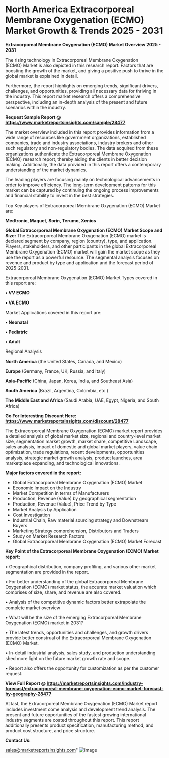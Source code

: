 # North America Extracorporeal Membrane Oxygenation (ECMO) Market Growth & Trends 2025 - 2031

<Strong> Extracorporeal Membrane Oxygenation (ECMO) Market Overview 2025 - 2031</strong>

The rising technology in Extracorporeal Membrane Oxygenation (ECMO) Market is also depicted in this research report. Factors that are boosting the growth of the market, and giving a positive push to thrive in the global market is explained in detail.

Furthermore, the report highlights on emerging trends, significant drivers, challenges, and opportunities, providing all necessary data for thriving in the industry. This report market research offers a comprehensive perspective, including an in-depth analysis of the present and future scenarios within the industry.

<strong>Request Sample Report @ <a href=https://www.marketreportsinsights.com/sample/28477>https://www.marketreportsinsights.com/sample/28477</a></strong>

The market overview included in this report provides information from a wide range of resources like government organizations, established companies, trade and industry associations, industry brokers and other such regulatory and non-regulatory bodies. The data acquired from these organizations authenticate the Extracorporeal Membrane Oxygenation (ECMO) research report, thereby aiding the clients in better decision making. Additionally, the data provided in this report offers a contemporary understanding of the market dynamics.

The leading players are focusing mainly on technological advancements in order to improve efficiency. The long-term development patterns for this market can be captured by continuing the ongoing process improvements and financial stability to invest in the best strategies.

Top Key players of Extracorporeal Membrane Oxygenation (ECMO) Market are:

<strong>Medtronic, Maquet, Sorin, Terumo, Xenios</strong>

<strong><b>Global Extracorporeal Membrane Oxygenation (ECMO) Market Scope and Size:</b></strong>
The Extracorporeal Membrane Oxygenation (ECMO) market is declared segment by company, region (country), type, and application. Players, stakeholders, and other participants in the global Extracorporeal Membrane Oxygenation (ECMO) market will gain the market scope as they use the report as a powerful resource. The segmental analysis focuses on revenue and product by type and application and the forecast period of 2025-2031.

Extracorporeal Membrane Oxygenation (ECMO) Market Types covered in this report are:

<strong>• VV ECMO

• VA ECMO</strong>

Market Applications covered in this report are:

<strong>• Neonatal

• Pediatric

• Adult</strong> 

Regional Analysis

<strong>North America</strong> (the United States, Canada, and Mexico)

<strong>Europe</strong> (Germany, France, UK, Russia, and Italy)

<strong>Asia-Pacific</strong> (China, Japan, Korea, India, and Southeast Asia)

<strong>South America</strong> (Brazil, Argentina, Colombia, etc.)

<strong>The Middle East and Africa</strong> (Saudi Arabia, UAE, Egypt, Nigeria, and South Africa)

<strong>Go For Interesting Discount Here: <a href=https://www.marketreportsinsights.com/discount/28477>https://www.marketreportsinsights.com/discount/28477</a></strong>

The Extracorporeal Membrane Oxygenation (ECMO) market report provides a detailed analysis of global market size, regional and country-level market size, segmentation market growth, market share, competitive Landscape, sales analysis, impact of domestic and global market players, value chain optimization, trade regulations, recent developments, opportunities analysis, strategic market growth analysis, product launches, area marketplace expanding, and technological innovations.

<strong><b>Major factors covered in the report:</b></strong>
<ul>
  <li>Global Extracorporeal Membrane Oxygenation (ECMO) Market </li>
  <li>Economic Impact on the Industry</li>
  <li>Market Competition in terms of Manufacturers</li>
  <li>Production, Revenue (Value) by geographical segmentation</li>
  <li>Production, Revenue (Value), Price Trend by Type</li>
  <li>Market Analysis by Application</li>
  <li>Cost Investigation</li>
  <li>Industrial Chain, Raw material sourcing strategy and Downstream Buyers</li>
  <li>Marketing Strategy comprehension, Distributors and Traders</li>
  <li>Study on Market Research Factors</li>
  <li>Global Extracorporeal Membrane Oxygenation (ECMO) Market Forecast</li>
</ul>

<strong><b>Key Point of the Extracorporeal Membrane Oxygenation (ECMO) Market report:</b></strong>

• Geographical distribution, company profiling, and various other market segmentation are provided in the report.

• For better understanding of the global Extracorporeal Membrane Oxygenation (ECMO) market status, the accurate market valuation which comprises of size, share, and revenue are also covered.

• Analysis of the competitive dynamic factors better extrapolate the complete market overview

• What will be the size of the emerging Extracorporeal Membrane Oxygenation (ECMO) market in 2031?

• The latest trends, opportunities and challenges, and growth drivers provide better construal of the Extracorporeal Membrane Oxygenation (ECMO) Market.

• In-detail industrial analysis, sales study, and production understanding shed more light on the future market growth rate and scope.

• Report also offers the opportunity for customization as per the customer request.

<strong><b>View Full Report @ <a href=https://marketreportsinsights.com/industry-forecast/extracorporeal-membrane-oxygenation-ecmo-market-forecast-by-geography-28477>https://marketreportsinsights.com/industry-forecast/extracorporeal-membrane-oxygenation-ecmo-market-forecast-by-geography-28477</a></b></strong>


At last, the Extracorporeal Membrane Oxygenation (ECMO) Market report includes investment come analysis and development trend analysis. The present and future opportunities of the fastest growing international industry segments are coated throughout this report. This report additionally presents product specification, manufacturing method, and product cost structure, and price structure.

<strong>Contact Us:</strong>

sales@marketreportsinsights.com"
![image](https://github.com/user-attachments/assets/6a4b06c6-343a-4711-868c-ee2073acbcb4)
